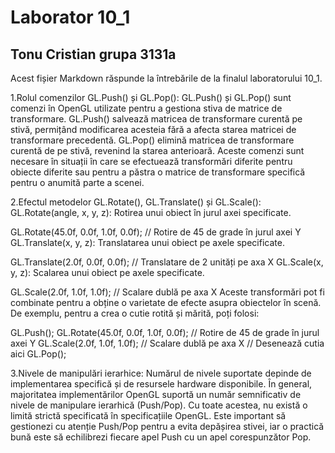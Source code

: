 ﻿# Laborator 10_1

## Tonu Cristian grupa 3131a

Acest fișier Markdown răspunde la întrebările de la finalul laboratorului 10_1.

1.Rolul comenzilor GL.Push() și GL.Pop():
GL.Push() și GL.Pop() sunt comenzi în OpenGL utilizate pentru a gestiona stiva de matrice de transformare. GL.Push() salvează matricea de transformare curentă pe stivă, permițând modificarea acesteia fără a afecta starea matricei de transformare precedentă. GL.Pop() elimină matricea de transformare curentă de pe stivă, revenind la starea anterioară. Aceste comenzi sunt necesare în situații în care se efectuează transformări diferite pentru obiecte diferite sau pentru a păstra o matrice de transformare specifică pentru o anumită parte a scenei.

2.Efectul metodelor GL.Rotate(), GL.Translate() și GL.Scale():
GL.Rotate(angle, x, y, z): Rotirea unui obiect în jurul axei specificate.

GL.Rotate(45.0f, 0.0f, 1.0f, 0.0f); // Rotire de 45 de grade în jurul axei Y GL.Translate(x, y, z): Translatarea unui obiect pe axele specificate.

GL.Translate(2.0f, 0.0f, 0.0f); // Translatare de 2 unități pe axa X GL.Scale(x, y, z): Scalarea unui obiect pe axele specificate.

GL.Scale(2.0f, 1.0f, 1.0f); // Scalare dublă pe axa X Aceste transformări pot fi combinate pentru a obține o varietate de efecte asupra obiectelor în scenă. De exemplu, pentru a crea o cutie rotită și mărită, poți folosi:

GL.Push(); GL.Rotate(45.0f, 0.0f, 1.0f, 0.0f); // Rotire de 45 de grade în jurul axei Y GL.Scale(2.0f, 1.0f, 1.0f); // Scalare dublă pe axa X // Desenează cutia aici GL.Pop();

3.Nivele de manipulări ierarhice:
Numărul de nivele suportate depinde de implementarea specifică și de resursele hardware disponibile. În general, majoritatea implementărilor OpenGL suportă un număr semnificativ de nivele de manipulare ierarhică (Push/Pop). Cu toate acestea, nu există o limită strictă specificată în specificațiile OpenGL. Este important să gestionezi cu atenție Push/Pop pentru a evita depășirea stivei, iar o practică bună este să echilibrezi fiecare apel Push cu un apel corespunzător Pop.
